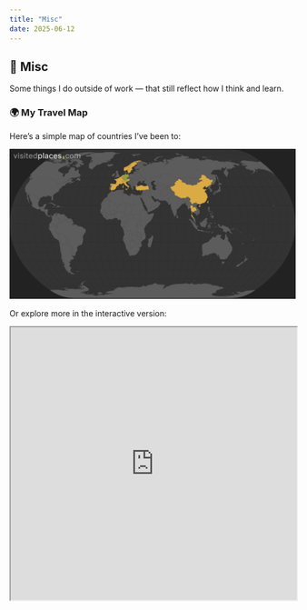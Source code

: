 ```yaml
---
title: "Misc"
date: 2025-06-12
---
```


## 🧶 Misc

Some things I do outside of work — that still reflect how I think and learn.

### 🌍 My Travel Map

Here’s a simple map of countries I’ve been to:

![Visited Countries](/content/misc/myVisitedPlaces.png)

Or explore more in the interactive version:

<iframe src="https://www.google.com/maps/d/embed?mid=YOUR_MAP_ID" width="100%" height="480"></iframe>

